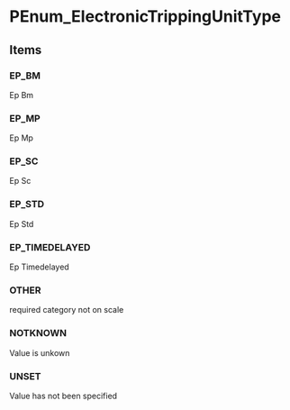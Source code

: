 # PEnum_ElectronicTrippingUnitType
<!-- end of short definition -->

## Items

### EP_BM
Ep Bm

### EP_MP
Ep Mp

### EP_SC
Ep Sc

### EP_STD
Ep Std

### EP_TIMEDELAYED
Ep Timedelayed

### OTHER
required category not on scale

### NOTKNOWN
Value is unkown

### UNSET
Value has not been specified
